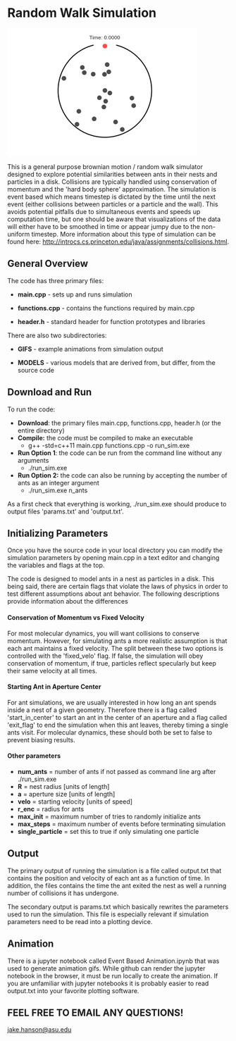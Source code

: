 # Random Walk Simulation
![alt text](https://github.com/jakehanson/Random-Walk-Simulation/blob/master/GIFS/timing_visit_example.gif)

This is a general purpose brownian motion / random walk simulator designed to explore potential similarities between ants in their nests and particles in a disk. Collisions are typically handled using conservation of momentum and the 'hard body sphere' approximation. The simulation is event based which means timestep is dictated by the time until the next event (either collisions between particles or a particle and the wall). This avoids potential pitfalls due to simultaneous events and speeds up computation time, but one should be aware that visualizations of the data will either have to be smoothed in time or appear jumpy due to the non-uniform timestep. More information about this type of simulation can be found here: http://introcs.cs.princeton.edu/java/assignments/collisions.html.

## General Overview

The code has three primary files:
* **main.cpp** - sets up and runs simulation

* **functions.cpp** - contains the functions required by main.cpp

* **header.h** - standard header for function prototypes and libraries

There are also two subdirectories:
* **GIFS** - example animations from simulation output

* **MODELS** - various models that are derived from, but differ, from the source code


## Download and Run
To run the code:

* **Download**: the primary files main.cpp, functions.cpp, header.h (or the entire directory)
* **Compile:** the code must be compiled to make an executable
  * g++ -std=c++11 main.cpp functions.cpp -o run_sim.exe
* **Run Option 1**: the code can be run from the command line without any arguments
  * ./run_sim.exe
* **Run Option 2:** the code can also be running by accepting the number of ants as an integer argument
  *  ./run_sim.exe n_ants

As a first check that everything is working, ./run_sim.exe should produce to output files 'params.txt' and 'output.txt'.

## Initializing Parameters

Once you have the source code in your local directory you can modify the simulation parameters by opening main.cpp in a text editor and changing the variables and flags at the top.

The code is designed to model ants in a nest as particles in a disk. This being said, there are certain flags that violate the laws of physics in order to test different assumptions about ant behavior. The following descriptions provide information about the differences 

#### Conservation of Momentum vs Fixed Velocity
For most molecular dynamics, you will want collisions to conserve momentum. However, for simulating ants a more realistic assumption is that each ant maintains a fixed velocity. The split between these two options is controlled with the 'fixed_velo' flag. If false, the simulation will obey conservation of momentum, if true, particles reflect specularly but keep their same velocity at all times.

#### Starting Ant in Aperture Center
For ant simulations, we are usually interested in how long an ant spends inside a nest of a given geometry. Therefore there is a flag called 'start_in_center' to start an ant in the center of an aperture and a flag called 'exit_flag' to end the simulation when this ant leaves, thereby timing a single ants visit. For molecular dynamics, these should both be set to false to prevent biasing results.

#### Other parameters

* **num_ants** = number of ants if not passed as command line arg after ./run_sim.exe
* **R** = nest radius [units of length]
* **a** = aperture size [units of length]
* **velo** = starting velocity [units of speed]
* **r_enc** = radius for ants
* **max_init** = maximum number of tries to randomly initialize ants
* **max_steps** = maximum number of events before terminating simulation
* **single_particle** = set this to true if only simulating one particle

## Output

The primary output of running the simulation is a file called output.txt that contains the position and velocity of each ant as a function of time. In addition, the files contains the time the ant exited the nest as well a running number of collisions it has undergone.

The secondary output is params.txt which basically rewrites the parameters used to run the simulation. This file is especially relevant if simulation parameters need to be read into a plotting device.

## Animation
There is a jupyter notebook called Event Based Animation.ipynb that was used to generate animation gifs. While github can render the jupyter notebook in the browser, it must be run locally to create the animation. If you are unfamiliar with jupyter notebooks it is probably easier to read output.txt into your favorite plotting software.

## FEEL FREE TO EMAIL ANY QUESTIONS! 

jake.hanson@asu.edu
